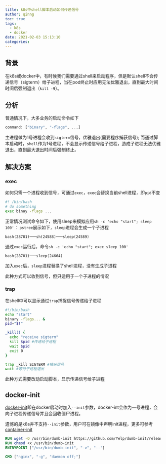 ```yaml
---
title: k8s中shell脚本启动如何传递信号
author: qinng
toc: true
tags:
  - k8s
  - docker
date: 2021-02-03 15:13:10
categories:
---
```


## 背景
在k8s或docker中，有时候我们需要通过shell来启动程序，但是默认shell不会传递信号（sigterm）给子进程，当在pod终止时应用无法优雅退出，直到最大时间时间后强制退出（`kill -9`）。

## 分析
普通情况下，大多业务的启动命令如下
```bash
command: ["binary", "-flags", ...]
```
主进程做为1号进程会收到`sigterm`信号，优雅退出(需要程序捕获信号); 而通过脚本启动时，`shell`作为1号进程，不会显示传递信号给子进程，造成子进程无法优雅退出，直到最大退出时间后强制终止。

## 解决方案
### exec
如何只需一个进程收到信号，可通过`exec`，`exec`会替换当前shell进程，即`pid`不变
```bash
#! /bin/bash
# do something
exec binay -flags ...
```

正常情况测试命令如下，使用sleep来模拟应用`sh -c 'echo "start"; sleep 100'`：
`pstree`展示如下，`sleep`进程会生成一个子进程
```
bash(28701)───sh(24588)───sleep(24589)
```

通过`exec`运行后，命令`sh -c 'echo "start"; exec sleep 100'`
```
bash(28701)───sleep(24664)
```
加入`exec`后，`sleep`进程替换了shell进程，没有生成子进程

此种方式可以收到信号，但只适用于一个子进程的情况

### trap
在shell中可以显示通过`trap`捕捉信号传递给子进程
```bash
#!/bin/bash
echo "start"
binary -flags... &
pid="$!"

_kill() {
  echo "receive sigterm"
  kill $pid #传递给子进程
  wait $pid
  exit 0
}

trap _kill SIGTERM #捕获信号
wait #等待子进程退出
```

此种方式需要改动启动脚本，显示传递信号给子进程

## docker-init
[docker-init](https://docs.docker.com/engine/reference/run/#specify-an-init-process)即在docker启动时加入`--init`参数，docker-int会作为一号进程，会向子进程传递信号并且会回收僵尸进程。

遗憾的是k8s并不支持`--init`参数，用户可在镜像中声明init进程，更多可参考[container-init](./container-init.md)
```Dockerfile
RUN wget -O /usr/bin/dumb-init https://github.com/Yelp/dumb-init/releases/download/v1.2.2/dumb-init_1.2.2_amd64
RUN chmod +x /usr/bin/dumb-init
ENTRYPOINT ["/usr/bin/dumb-init", "-v", "--"]

CMD ["nginx", "-g", "daemon off;"]
```
